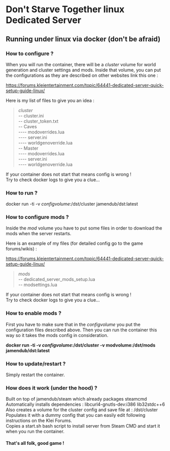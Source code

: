 # Don't Starve Together linux Dedicated Server
## Running under linux via docker (don't be afraid)

### How to configure ?

When you will run the container, there will be a *cluster* volume for world generation and cluster settings and mods.
Inside that volume, you can put the configurations as they are described on other websites link this one :

https://forums.kleientertainment.com/topic/64441-dedicated-server-quick-setup-guide-linux/

Here is my list of files to give you an idea :

>*cluster*<br/>
-- cluster.ini<br/>
-- cluster_token.txt<br/>
-- Caves<br/>
---- modoverrides.lua<br/>
---- server.ini<br/>
---- worldgenoverride.lua<br/>
-- Master<br/>
---- modoverrides.lua<br/>
---- server.ini<br/>
---- worldgenoverride.lua<br/>

If your container does not start that means config is wrong !<br/>
Try to check docker logs to give you a clue...

### How to run ?

docker run -ti -v *configvolume*:/dst/cluster jamendub/dst:latest

### How to configure mods ?

Inside the *mod* volume you have to put some files in order to download the mods when the server restarts.

Here is an example of my files (for detailed config go to the game forums/wikis) :

https://forums.kleientertainment.com/topic/64441-dedicated-server-quick-setup-guide-linux/

>*mods*<br/>
-- dedicated_server_mods_setup.lua<br/>
-- modsettings.lua

If your container does not start that means config is wrong !<br/>
Try to check docker logs to give you a clue...

### How to enable mods ?

First you have to make sure that in the *configvolume* you put the configuration files described above.
Then you can run the container this way so it takes the mods config in consideration.

**docker run -ti
-v *configvolume*:/dst/cluster
-v modvolume:/dst/mods
jamendub/dst:latest**

### How to update/restart ?

Simply restart the container.

### How does it work (under the hood) ?

Built on top of jamendub/steam which already packages steamcmd<br/>
Automatically installs dependencies : libcurl4-gnutls-dev:i386 lib32stdc++6<br/>
Also creates a volume for the cluster config and save file at : /dst/cluster<br/>
Populates it with a dummy config that you can easily edit following instructions on the Klei Forums.<br/>
Copies a start.sh bash script to install server from Steam CMD and start it when you run the container.<br/>


#### That's all folk, good game !

